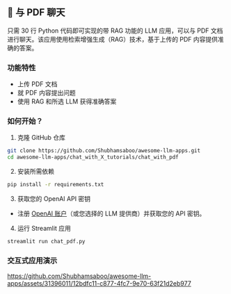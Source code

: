 ## 📄 与 PDF 聊天

只需 30 行 Python 代码即可实现的带 RAG 功能的 LLM 应用，可以与 PDF 文档进行聊天。该应用使用检索增强生成（RAG）技术，基于上传的 PDF 内容提供准确的答案。

### 功能特性

- 上传 PDF 文档
- 就 PDF 内容提出问题
- 使用 RAG 和所选 LLM 获得准确答案

### 如何开始？

1. 克隆 GitHub 仓库

```bash
git clone https://github.com/Shubhamsaboo/awesome-llm-apps.git
cd awesome-llm-apps/chat_with_X_tutorials/chat_with_pdf
```
2. 安装所需依赖

```bash
pip install -r requirements.txt
```
3. 获取您的 OpenAI API 密钥

- 注册 [OpenAI 账户](https://platform.openai.com/)（或您选择的 LLM 提供商）并获取您的 API 密钥。

4. 运行 Streamlit 应用
```bash
streamlit run chat_pdf.py
```
### 交互式应用演示
https://github.com/Shubhamsaboo/awesome-llm-apps/assets/31396011/12bdfc11-c877-4fc7-9e70-63f21d2eb977